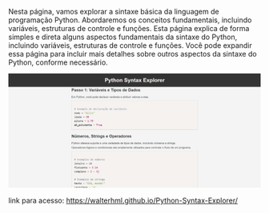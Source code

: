 Nesta página, vamos explorar a sintaxe básica da linguagem de programação Python. Abordaremos os conceitos fundamentais, incluindo variáveis, estruturas de controle e funções.
Esta página explica de forma simples e direta alguns aspectos fundamentais da sintaxe do Python, incluindo variáveis, estruturas de controle e funções. Você pode expandir essa página para incluir mais detalhes sobre outros aspectos da sintaxe do Python, conforme necessário.

![image](/assets/img.png)

link para acesso: https://walterhml.github.io/Python-Syntax-Explorer/
